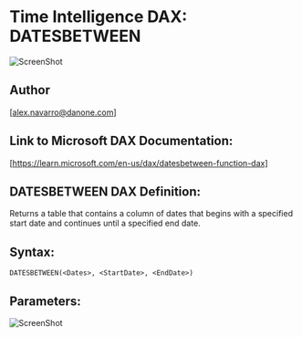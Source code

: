 # Time Intelligence DAX: DATESBETWEEN

![ScreenShot](https://github.com/NavarroAlex/NORAM-Microsoft-Power-BI-Training/blob/main/Power%20BI%20Theme.png)

## Author
[alex.navarro@danone.com]

## Link to Microsoft DAX Documentation:
[https://learn.microsoft.com/en-us/dax/datesbetween-function-dax]

## DATESBETWEEN DAX Definition:
Returns a table that contains a column of dates that begins with a specified start date and continues until a specified end date.

## Syntax:
```
DATESBETWEEN(<Dates>, <StartDate>, <EndDate>)
```

## Parameters:
![ScreenShot](https://github.com/NavarroAlex/Time-Intelligence-DAX-DATESBETWEEN/blob/main/Parameter%20Values.png)